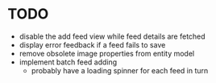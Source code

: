 ﻿# TODO
- disable the add feed view while feed details are fetched
- display error feedback if a feed fails to save
- remove obsolete image properties from entity model
- implement batch feed adding
  - probably have a loading spinner for each feed in turn